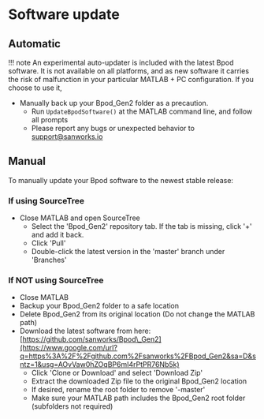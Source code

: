# Software update

## Automatic

!!! note
    An experimental auto-updater is included with the latest Bpod software. It is not available on all platforms, and as new software it carries the risk of malfunction in your particular MATLAB + PC configuration. If you choose to use it,

- Manually back up your Bpod_Gen2 folder as a precaution.
    - Run `UpdateBpodSoftware()` at the MATLAB command line, and follow all prompts
    - Please report any bugs or unexpected behavior to support@sanworks.io

## Manual

To manually update your Bpod software to the newest stable release:

### If using SourceTree
<!-- check if SourceTree is the best wording to use here -->
- Close MATLAB and open SourceTree
    - Select the 'Bpod_Gen2' repository tab. If the tab is missing, click '+' and add it back.
    - Click 'Pull'
    - Double-click the latest version in the 'master' branch under 'Branches'


### If NOT using SourceTree

- Close MATLAB
- Backup your Bpod_Gen2 folder to a safe location
- Delete Bpod_Gen2 from its original location (Do not change the MATLAB path)
- Download the latest software from here: [https://github.com/sanworks/Bpod\_Gen2](https://www.google.com/url?q=https%3A%2F%2Fgithub.com%2Fsanworks%2FBpod_Gen2&sa=D&sntz=1&usg=AOvVaw0hZOqBP6mI4rPtPR76Nb5k)
    - Click 'Clone or Download' and select 'Download Zip'
    - Extract the downloaded Zip file to the original Bpod_Gen2 location
    - If desired, rename the root folder to remove '-master'
    - Make sure your MATLAB path includes the Bpod_Gen2 root folder (subfolders not required)